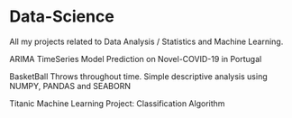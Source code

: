 # Data-Science
All my projects related to Data Analysis / Statistics and Machine Learning.

ARIMA TimeSeries Model Prediction on Novel-COVID-19 in Portugal

BasketBall Throws throughout time. Simple descriptive analysis using NUMPY, PANDAS and SEABORN

Titanic Machine Learning Project: Classification Algorithm
